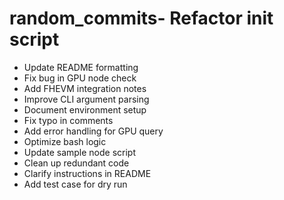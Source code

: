 # random_commits- Refactor init script
- Update README formatting
- Fix bug in GPU node check
- Add FHEVM integration notes
- Improve CLI argument parsing
- Document environment setup
- Fix typo in comments
- Add error handling for GPU query
- Optimize bash logic
- Update sample node script
- Clean up redundant code
- Clarify instructions in README
- Add test case for dry run
